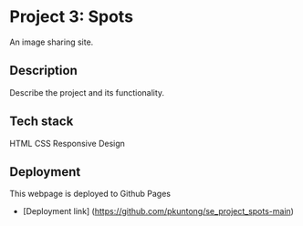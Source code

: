 # Project 3: Spots

An image sharing site. 

## Description

Describe the project and its functionality. 

## Tech stack 

HTML
CSS
Responsive Design 

## Deployment 

This webpage is deployed to Github Pages

- [Deployment link] (https://github.com/pkuntong/se_project_spots-main)

